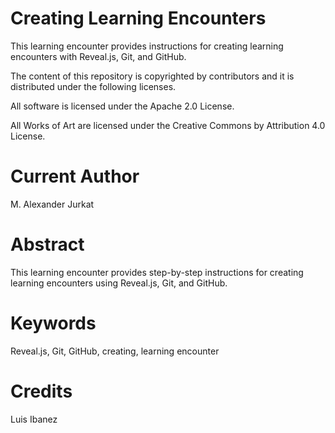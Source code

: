 Creating Learning Encounters
============================

This learning encounter provides instructions for creating learning encounters with Reveal.js, Git, and GitHub.


The content of this repository is copyrighted by contributors and it is distributed under the following licenses.

All software is licensed under the Apache 2.0 License.

All Works of Art are licensed under the Creative Commons by Attribution 4.0 License.


Current Author
==============

M. Alexander Jurkat


Abstract
========

This learning encounter provides step-by-step instructions for creating learning encounters using Reveal.js, Git, and GitHub.


Keywords
========

Reveal.js, Git, GitHub, creating, learning encounter


Credits
=======

Luis Ibanez
